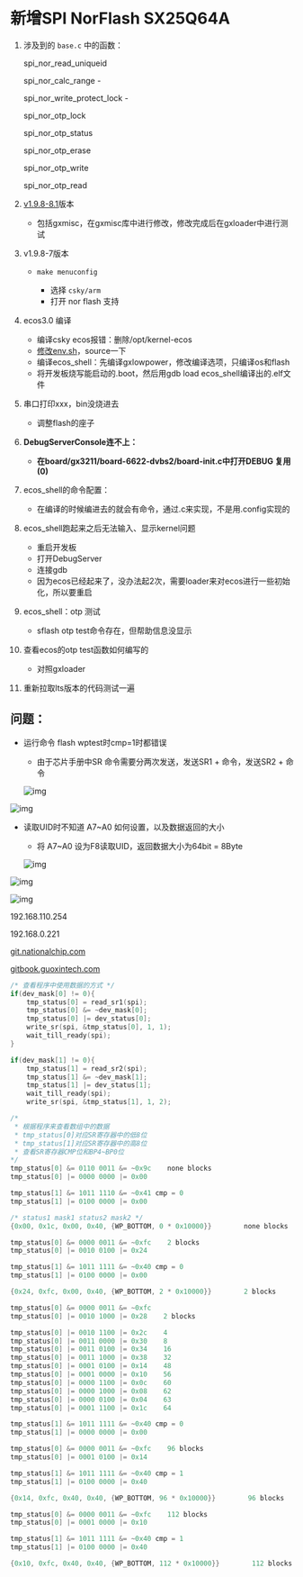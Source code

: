 # 新增SPI NorFlash SX25Q64A

1. 涉及到的 `base.c` 中的函数：

   spi_nor_read_uniqueid
   
   spi_nor_calc_range  -

   spi_nor_write_protect_lock -
   
   spi_nor_otp_lock
   
   spi_nor_otp_status
   
   spi_nor_otp_erase
   
   spi_nor_otp_write
   
   spi_nor_otp_read
   
2. [v1.9.8-8.1](http://git.nationalchip.com/gerrit/#/q/status:open+project:spd/gxmisc+branch:v1.9.8-8.1)版本

   - 包括gxmisc，在gxmisc库中进行修改，修改完成后在gxloader中进行测试

3. v1.9.8-7版本

   - ```
     make menuconfig
     ```

     - 选择 `csky/arm`
     - 打开 nor flash 支持

4. ecos3.0 编译

   - 编译csky ecos报错：删除/opt/kernel-ecos
   - [修改env.sh](http://xn--env-5n0el78g.sh)，source一下
   - 编译ecos_shell：先编译gxlowpower，修改编译选项，只编译os和flash
   - 将开发板烧写能启动的.boot，然后用gdb load ecos_shell编译出的.elf文件

5. 串口打印xxx，bin没烧进去

   - 调整flash的座子

6. **DebugServerConsole连不上：**

   - **在board/gx3211/board-6622-dvbs2/board-init.c中打开DEBUG 复用(0)**

7. ecos_shell的命令配置：

   - 在编译的时候编进去的就会有命令，通过.c来实现，不是用.config实现的

8. ecos_shell跑起来之后无法输入、显示kernel问题

   - 重启开发板
   - 打开DebugServer
   - 连接gdb
   - 因为ecos已经起来了，没办法起2次，需要loader来对ecos进行一些初始化，所以要重启

9. ecos_shell：otp 测试

   - sflash otp test命令存在，但帮助信息没显示

10. 查看ecos的otp test函数如何编写的

    - 对照gxloader

11. 重新拉取lts版本的代码测试一遍

## 问题：

- 运行命令 flash wptest时cmp=1时都错误

  - 由于芯片手册中SR 命令需要分两次发送，发送SR1 + 命令，发送SR2 + 命令

  ![img](https://secure2.wostatic.cn/static/42VdMfe7KP5LE1vb58T1y2/image.png?auth_key=1676893627-jxRNdaaVn7sNtPH9SrikPC-0-91498f0f65f5a99855e8b5cf98d978bd)

![img](https://secure2.wostatic.cn/static/iobJrB1VtpEWGBNHRTxYL/image.png?auth_key=1676893627-r6gwopXaceG3QTnQxYdMt4-0-70c89805b9e19571ad892d68c5368254)

- 读取UID时不知道 A7~A0 如何设置，以及数据返回的大小

  - 将 A7~A0 设为F8读取UID，返回数据大小为64bit = 8Byte

  ![img](https://secure2.wostatic.cn/static/5soPjhatMUSsZJ4v61HNti/image.png?auth_key=1676893627-bhxsZZrMAAMH9DUugQGCMK-0-b84a66d339d6383e303fd97617a63e84)

![img](https://secure2.wostatic.cn/static/6AHUwemQMEuzUkKup8sdWo/image.png?auth_key=1676893627-cCiMGv8GajTSYszUuK2YVS-0-1a7d2f30d8c39834e173417226f73ebb)

![img](https://secure2.wostatic.cn/static/BHfsxBsWXULsEQhTyivgB/image.png?auth_key=1676893627-qxDonxRmcagtfhN5thKTiZ-0-e7630ac751469e585db9f04780ff57e8)

192.168.110.254

192.168.0.221

[git.nationalchip.com](http://git.nationalchip.com)

[gitbook.guoxintech.com](http://gitbook.guoxintech.com)

```C
/* 查看程序中使用数据的方式 */
if(dev_mask[0] != 0){
    tmp_status[0] = read_sr1(spi);
    tmp_status[0] &= ~dev_mask[0];
    tmp_status[0] |= dev_status[0];
    write_sr(spi, &tmp_status[0], 1, 1);
    wait_till_ready(spi);
}

if(dev_mask[1] != 0){
    tmp_status[1] = read_sr2(spi);
    tmp_status[1] &= ~dev_mask[1];
    tmp_status[1] |= dev_status[1];
    wait_till_ready(spi);
    write_sr(spi, &tmp_status[1], 1, 2);

/* 
 * 根据程序来查看数组中的数据
 * tmp_status[0]对应SR寄存器中的低8位
 * tmp_status[1]对应SR寄存器中的高8位
 * 查看SR寄存器CMP位和BP4~BP0位
*/
tmp_status[0] &= 0110 0011 &= ~0x9c    none blocks
tmp_status[0] |= 0000 0000 |= 0x00

tmp_status[1] &= 1011 1110 &= ~0x41 cmp = 0
tmp_status[1] |= 0100 0000 |= 0x00

/* status1 mask1 status2 mask2 */
{0x00, 0x1c, 0x00, 0x40, {WP_BOTTOM, 0 * 0x10000}}        none blocks

tmp_status[0] &= 0000 0011 &= ~0xfc    2 blocks
tmp_status[0] |= 0010 0100 |= 0x24

tmp_status[1] &= 1011 1111 &= ~0x40 cmp = 0
tmp_status[1] |= 0100 0000 |= 0x00

{0x24, 0xfc, 0x00, 0x40, {WP_BOTTOM, 2 * 0x10000}}        2 blocks

tmp_status[0] &= 0000 0011 &= ~0xfc    
tmp_status[0] |= 0010 1000 |= 0x28    2 blocks

tmp_status[0] |= 0010 1100 |= 0x2c    4
tmp_status[0] |= 0011 0000 |= 0x30    8
tmp_status[0] |= 0011 0100 |= 0x34    16
tmp_status[0] |= 0011 1000 |= 0x38    32
tmp_status[0] |= 0001 0100 |= 0x14    48
tmp_status[0] |= 0001 0000 |= 0x10    56
tmp_status[0] |= 0000 1100 |= 0x0c    60
tmp_status[0] |= 0000 1000 |= 0x08    62
tmp_status[0] |= 0000 0100 |= 0x04    63
tmp_status[0] |= 0001 1100 |= 0x1c    64

tmp_status[1] &= 1011 1111 &= ~0x40 cmp = 0
tmp_status[1] |= 0000 0000 |= 0x00

tmp_status[0] &= 0000 0011 &= ~0xfc    96 blocks
tmp_status[0] |= 0001 0100 |= 0x14

tmp_status[1] &= 1011 1111 &= ~0x40 cmp = 1
tmp_status[1] |= 0100 0000 |= 0x40

{0x14, 0xfc, 0x40, 0x40, {WP_BOTTOM, 96 * 0x10000}}        96 blocks

tmp_status[0] &= 0000 0011 &= ~0xfc    112 blocks
tmp_status[0] |= 0001 0000 |= 0x10

tmp_status[1] &= 1011 1111 &= ~0x40 cmp = 1
tmp_status[1] |= 0100 0000 |= 0x40

{0x10, 0xfc, 0x40, 0x40, {WP_BOTTOM, 112 * 0x10000}}        112 blocks
```